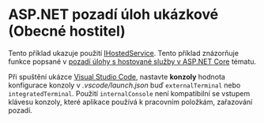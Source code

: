 # <a name="aspnet-background-tasks-sample-generic-host"></a>ASP.NET pozadí úloh ukázkové (Obecné hostitel)

Tento příklad ukazuje použití [IHostedService](https://docs.microsoft.com/dotnet/api/microsoft.extensions.hosting.ihostedservice). Tento příklad znázorňuje funkce popsané v [pozadí úlohy s hostované služby v ASP.NET Core](https://docs.microsoft.com/aspnet/core/fundamentals/host/hosted-services) tématu.

Při spuštění ukázce [Visual Studio Code](https://code.visualstudio.com/), nastavte **konzoly** hodnota konfigurace konzoly v *.vscode/launch.json* buď `externalTerminal` nebo `integratedTerminal`. Použití `internalConsole` není kompatibilní se vstupem klávesu konzoly, které aplikace používá k pracovním položkám, zařazování pozadí.
